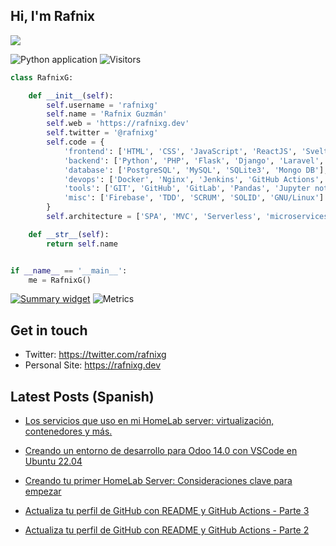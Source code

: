 ## Hi, I'm Rafnix
![](https://raw.githubusercontent.com/rafnixg/rafnixg/master/rafnix_header.jpeg)

![Python application](https://github.com/rafnixg/rafnixg/workflows/Python%20application/badge.svg?branch=master&event=schedule) ![Visitors](https://visitor-badge.laobi.icu/badge?page_id=rafnixg.rafnixg)
```python
class RafnixG:

    def __init__(self):
        self.username = 'rafnixg'
        self.name = 'Rafnix Guzmán'
        self.web = 'https://rafnixg.dev'
        self.twitter = '@rafnixg'
        self.code = {
            'frontend': ['HTML', 'CSS', 'JavaScript', 'ReactJS', 'Svelte', 'Boostrap', 'TailWind'],
            'backend': ['Python', 'PHP', 'Flask', 'Django', 'Laravel', 'NodeJS', 'Odoo'],
            'database': ['PostgreSQL', 'MySQL', 'SQLite3', 'Mongo DB'],
            'devops': ['Docker', 'Nginx', 'Jenkins', 'GitHub Actions', 'AWS', 'Heroku'],
            'tools': ['GIT', 'GitHub', 'GitLab', 'Pandas', 'Jupyter notebook', 'SQLAlchemy', 'Redis', 'Celery'],
            'misc': ['Firebase', 'TDD', 'SCRUM', 'SOLID', 'GNU/Linux']
        }
        self.architecture = ['SPA', 'MVC', 'Serverless', 'microservices']

    def __str__(self):
        return self.name


if __name__ == '__main__':
    me = RafnixG()


```

[![Summary widget](https://cr-ss-service.azurewebsites.net/api/ScreenShot?widget=summary&username=rafnixg&show-header=true)](https://profile.codersrank.io/user/rafnixg)
![Metrics](https://metrics.lecoq.io/rafnixg?template=classic&habits=1&repositories=1&starlists=1&achievements=1&gists=1&posts=1&base=header%2C%20activity%2C%20community%2C%20repositories%2C%20metadata&base.indepth=false&base.hireable=false&base.skip=false&repositories.batch=100&repositories.forks=false&repositories.affiliations=owner&habits=false&habits.from=200&habits.days=14&habits.facts=true&habits.charts=false&habits.charts.type=classic&habits.trim=false&habits.languages.limit=8&habits.languages.threshold=0%25&repositories=false&repositories.pinned=0&repositories.starred=0&repositories.random=0&repositories.order=featured%2C%20pinned%2C%20starred%2C%20random&starlists=false&starlists.limit=2&starlists.limit.repositories=2&starlists.languages=false&starlists.limit.languages=8&starlists.shuffle.repositories=true&achievements=false&achievements.threshold=C&achievements.secrets=true&achievements.display=detailed&achievements.limit=0&gists=false&posts=false&posts.source=dev.to&posts.user=rafnixg&posts.descriptions=false&posts.covers=true&posts.limit=6&config.timezone=America%2FLima)

## Get in touch

- Twitter: https://twitter.com/rafnixg
- Personal Site: https://rafnixg.dev

## Latest Posts (Spanish)


- [Los servicios que uso en mi HomeLab server: virtualización, contenedores y más.](https://blog.rafnixg.dev/los-servicios-que-uso-en-mi-homelab-server-virtualizacion-contenedores-y-mas)

- [Creando un entorno de desarrollo para Odoo 14.0 con VSCode en Ubuntu 22.04](https://blog.rafnixg.dev/creando-un-entorno-de-desarrollo-para-odoo-140-con-vscode-en-ubuntu-2204)

- [Creando tu primer HomeLab Server: Consideraciones clave para empezar](https://blog.rafnixg.dev/creando-tu-primer-homelab-server-consideraciones-clave-para-empezar)

- [Actualiza tu perfil de GitHub con README y GitHub Actions - Parte 3](https://blog.rafnixg.dev/actualiza-tu-perfil-de-github-con-readme-y-github-actions-parte-3)

- [Actualiza tu perfil de GitHub con README y GitHub Actions - Parte 2](https://blog.rafnixg.dev/actualiza-tu-perfil-de-github-con-readme-y-github-actions-parte-2)
